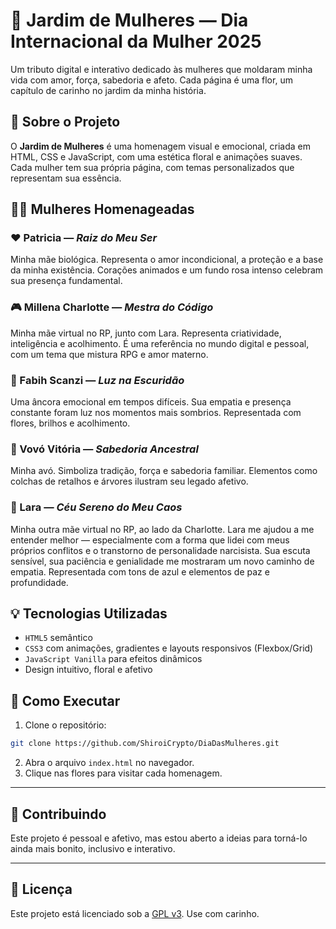 # 🌸 Jardim de Mulheres — Dia Internacional da Mulher 2025

Um tributo digital e interativo dedicado às mulheres que moldaram minha vida com amor, força, sabedoria e afeto. Cada página é uma flor, um capítulo de carinho no jardim da minha história.

## 🌷 Sobre o Projeto

O **Jardim de Mulheres** é uma homenagem visual e emocional, criada em HTML, CSS e JavaScript, com uma estética floral e animações suaves. Cada mulher tem sua própria página, com temas personalizados que representam sua essência.

## 👩‍🌾 Mulheres Homenageadas

### ❤️ Patricia — *Raiz do Meu Ser*
Minha mãe biológica. Representa o amor incondicional, a proteção e a base da minha existência. Corações animados e um fundo rosa intenso celebram sua presença fundamental.

### 🎮 Millena Charlotte — *Mestra do Código*
Minha mãe virtual no RP, junto com Lara. Representa criatividade, inteligência e acolhimento. É uma referência no mundo digital e pessoal, com um tema que mistura RPG e amor materno.

### 🌟 Fabih Scanzi — *Luz na Escuridão*
Uma âncora emocional em tempos difíceis. Sua empatia e presença constante foram luz nos momentos mais sombrios. Representada com flores, brilhos e acolhimento.

### 🌳 Vovó Vitória — *Sabedoria Ancestral*
Minha avó. Simboliza tradição, força e sabedoria familiar. Elementos como colchas de retalhos e árvores ilustram seu legado afetivo.

### 💙 Lara — *Céu Sereno do Meu Caos*
Minha outra mãe virtual no RP, ao lado da Charlotte. Lara me ajudou a me entender melhor — especialmente com a forma que lidei com meus próprios conflitos e o transtorno de personalidade narcisista. Sua escuta sensível, sua paciência e genialidade me mostraram um novo caminho de empatia. Representada com tons de azul e elementos de paz e profundidade.

## 💡 Tecnologias Utilizadas

- `HTML5` semântico
- `CSS3` com animações, gradientes e layouts responsivos (Flexbox/Grid)
- `JavaScript Vanilla` para efeitos dinâmicos
- Design intuitivo, floral e afetivo

## 🚀 Como Executar

1. Clone o repositório:
```bash
git clone https://github.com/ShiroiCrypto/DiaDasMulheres.git
````

2. Abra o arquivo `index.html` no navegador.
3. Clique nas flores para visitar cada homenagem.

---

## 🌻 Contribuindo

Este projeto é pessoal e afetivo, mas estou aberto a ideias para torná-lo ainda mais bonito, inclusivo e interativo.

---

## 💌 Licença

Este projeto está licenciado sob a [GPL v3](https://www.gnu.org/licenses/gpl-3.0). Use com carinho.

